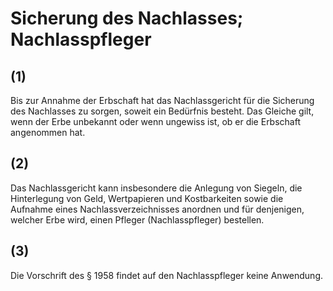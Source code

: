 # Sicherung des Nachlasses; Nachlasspfleger



## (1)

 Bis zur Annahme der Erbschaft hat das Nachlassgericht für die Sicherung des Nachlasses zu sorgen, soweit ein Bedürfnis besteht. Das Gleiche gilt, wenn der Erbe unbekannt oder wenn ungewiss ist, ob er die Erbschaft angenommen hat.

## (2)

 Das Nachlassgericht kann insbesondere die Anlegung von Siegeln, die Hinterlegung von Geld, Wertpapieren und Kostbarkeiten sowie die Aufnahme eines Nachlassverzeichnisses anordnen und für denjenigen, welcher Erbe wird, einen Pfleger (Nachlasspfleger) bestellen.

## (3)

 Die Vorschrift des § 1958 findet auf den Nachlasspfleger keine Anwendung. 

